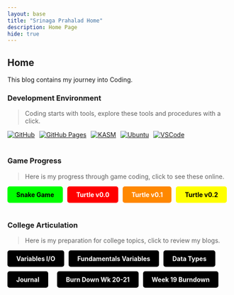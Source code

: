 ```yaml
---
layout: base
title: "Srinaga Prahalad Home"
description: Home Page
hide: true
---
```


## Home

This blog contains my journey into Coding.

### Development Environment

> Coding starts with tools, explore these tools and procedures with a click.

<div style="display: flex; flex-wrap: wrap; gap: 10px;">
    <a href="https://github.com/jm1021/john_2025">
        <img src="https://img.shields.io/badge/GitHub-181717?style=for-the-badge&logo=github&logoColor=white" alt="GitHub">
    </a>
    <a href="https://jm1021.github.io/john_2025/">
        <img src="https://img.shields.io/badge/GitHub%20Pages-327FC7?style=for-the-badge&logo=github&logoColor=white" alt="GitHub Pages">
    </a>
    <a href="https://kasm.nighthawkcodingsociety.com/">
        <img src="https://img.shields.io/badge/KASM-0078D4?style=for-the-badge&logo=kasm&logoColor=white" alt="KASM">
    </a>
    <a href="{{site.baseurl}}/kasm/quick/setup">
        <img src="https://img.shields.io/badge/Ubuntu-E95420?style=for-the-badge&logo=ubuntu&logoColor=white" alt="Ubuntu">
    </a>
    <a href="https://vscode.dev/">
        <img src="https://img.shields.io/badge/VSCode-007ACC?style=for-the-badge&logo=visual-studio-code&logoColor=white" alt="VSCode">
    </a>
</div>

<br>

### Game Progress

> Here is my progress through game coding, click to see these online.

<div style="display: flex; flex-wrap: wrap; gap: 10px;">
    <a href="{{site.baseurl}}/snake" style="text-decoration: none;">
        <div style="background-color: #00FF00; color: black; padding: 10px 20px; border-radius: 5px; font-weight: bold;">
            Snake Game
        </div>
    </a>
    <a href="{{site.baseurl}}/rpg/dot0" style="text-decoration: none;">
        <div style="background-color: #FF0000; color: white; padding: 10px 20px; border-radius: 5px; font-weight: bold;">
            Turtle v0.0
        </div>
    </a>
    <a href="https://prahalad-ship-it.github.io/Srinaga_2025/rpg/" style="text-decoration: none;">
        <div style="background-color: #FF8800; color: white; padding: 10px 20px; border-radius: 5px; font-weight: bold;">
            Turtle v0.1
        </div>
    </a>
    <a href="https://prahalad-ship-it.github.io/Srinaga_2025/rpg2x/" style="text-decoration: none;">
        <div style="background-color: #FFFF00; color: black; padding: 10px 20px; border-radius: 5px; font-weight: bold;">
            Turtle v0.2
        </div>
    </a>
</div>

<br>

### College Articulation

> Here is my preparation for college topics, click to review my blogs.

<div style="display: flex; flex-wrap: wrap; gap: 10px;">
    <a href="https://prahalad-ship-it.github.io/Srinaga_2025/csse/javascript/fundamentals/for-loops/" style="text-decoration: none;">
        <div style="background-color: #000000; color: white; padding: 10px 20px; border-radius: 5px; font-weight: bold;">
            Variables I/O
        </div>
    </a>
    <a href="http://127.0.0.1:4100/Srinaga_2025/csse/javascript/fundamentals/variables" style="text-decoration: none;">
        <div style="background-color: #000000; color: white; padding: 10px 20px; border-radius: 5px; font-weight: bold;">
            Fundamentals Variables
        </div>
    </a>
    <a href="https://prahalad-ship-it.github.io/Srinaga_2025/2024/09/30/data-types-operations_IPYNB_2_.html" style="text-decoration: none;">
        <div style="background-color: #000000; color: white; padding: 10px 20px; border-radius: 5px; font-weight: bold;">
            Data Types
        </div>
    </a>
<div style="display: flex; flex-wrap: wrap; gap: 10px;">
    <a href="https://github.com/Prahalad-ship-it/Srinaga_2025/tree/main/_notebooks/Foundation/Sprint%206" style="text-decoration: none;">
    <div style="background-color: #000000; color: white; padding: 10px 20px; border-radius: 5px; font-weight: bold;">
        Journal
    </div>
    <div style="display: flex; flex-wrap: wrap; gap: 10px;">
        <a href="https://github.com/Prahalad-ship-it/Srinaga_2025/issues/9" style="text-decoration: none;">
            <div style="background-color:rgb(0, 0, 0); color: white; padding: 10px 20px; border-radius: 5px; font-weight: bold;">
                Burn Down Wk 20-21
            </div>
        </a>
    </div>
<div style="display: flex; flex-wrap: wrap; gap: 10px;">
    <a href="https://github.com/Prahalad-ship-it/Srinaga_2025/issues/8" style="text-decoration: none;">
        <div style="background-color:rgb(0, 0, 0); color: white; padding: 10px 20px; border-radius: 5px; font-weight: bold;">
            Week 19 Burndown
        </div>
    </a>
</div>